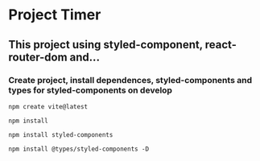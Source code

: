 # Project Timer 

## This project using styled-component, react-router-dom and...

### Create project, install dependences, styled-components and types for styled-components on develop

```code
npm create vite@latest

npm install
 
npm install styled-components

npm install @types/styled-components -D
```



